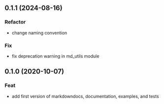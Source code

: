 ## 0.1.1 (2024-08-16)

### Refactor

- change naming convention

### Fix

- fix deprecation warning in md_utils module

## 0.1.0 (2020-10-07)

### Feat

- add first version of markdowndocs, documentation, examples, and tests
